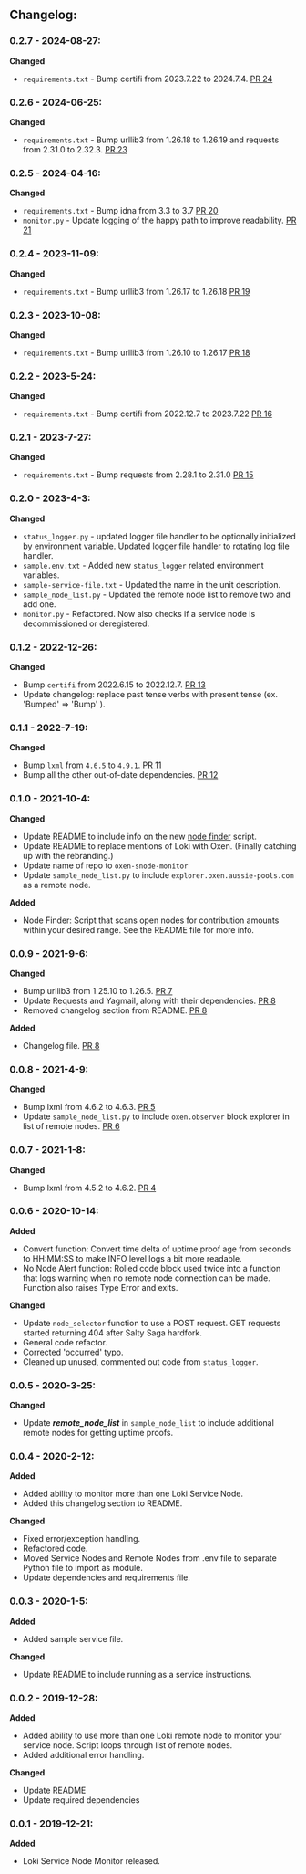 ## Changelog:

### 0.2.7 - 2024-08-27:

**Changed**

- `requirements.txt` - Bump certifi from 2023.7.22 to 2024.7.4. [PR 24](https://github.com/crypto-ali/oxen-snode-monitor/pull/24)

### 0.2.6 - 2024-06-25:

**Changed**
- `requirements.txt` - Bump urllib3 from 1.26.18 to 1.26.19 and requests from 2.31.0 to 2.32.3. [PR 23](https://github.com/crypto-ali/oxen-snode-monitor/pull/23)

### 0.2.5 - 2024-04-16:

**Changed**
- `requirements.txt` - Bump idna from 3.3 to 3.7 [PR 20](https://github.com/crypto-ali/oxen-snode-monitor/pull/20)
- `monitor.py` - Update logging of the happy path to improve readability. [PR 21](https://github.com/crypto-ali/oxen-snode-monitor/pull/21)

### 0.2.4 - 2023-11-09:

**Changed**
- `requirements.txt` - Bump urllib3 from 1.26.17 to 1.26.18 [PR 19](https://github.com/crypto-ali/oxen-snode-monitor/pull/19)

### 0.2.3 - 2023-10-08:

**Changed**
- `requirements.txt` - Bump urllib3 from 1.26.10 to 1.26.17 [PR 18](https://github.com/crypto-ali/oxen-snode-monitor/pull/18)

### 0.2.2 - 2023-5-24:

**Changed**
- `requirements.txt` - Bump certifi from 2022.12.7 to 2023.7.22 [PR 16](https://github.com/crypto-ali/oxen-snode-monitor/pull/16)

### 0.2.1 - 2023-7-27:

**Changed**
- `requirements.txt` - Bump requests from 2.28.1 to 2.31.0 [PR 15](https://github.com/crypto-ali/oxen-snode-monitor/pull/15)

### 0.2.0 - 2023-4-3:

**Changed**
- `status_logger.py` - updated logger file handler to be optionally initialized by environment variable. Updated logger file handler to rotating log file handler.
- `sample.env.txt` - Added new `status_logger` related environment variables.
- `sample-service-file.txt` - Updated the name in the unit description.
- `sample_node_list.py` - Updated the remote node list to remove two and add one.
- `monitor.py` - Refactored. Now also checks if a service node is decommissioned or deregistered. 

### 0.1.2 - 2022-12-26:

**Changed**
- Bump `certifi` from 2022.6.15 to 2022.12.7. [PR 13](https://github.com/crypto-ali/oxen-snode-monitor/pull/13)
- Update changelog: replace past tense verbs with present tense (ex. 'Bumped' => 'Bump' ).

### 0.1.1 - 2022-7-19:

**Changed**
- Bump `lxml` from `4.6.5` to `4.9.1`. [PR 11](https://github.com/crypto-ali/oxen-snode-monitor/pull/11)
- Bump all the other out-of-date dependencies. [PR 12](https://github.com/crypto-ali/oxen-snode-monitor/pull/12)

### 0.1.0 - 2021-10-4:

**Changed**
- Update README to include info on the new [node finder](node_finder.py) script.
- Update README to replace mentions of Loki with Oxen. (Finally catching up with the rebranding.)
- Update name of repo to `oxen-snode-monitor`
- Update `sample_node_list.py` to include `explorer.oxen.aussie-pools.com` as a remote node.

**Added**
- Node Finder: Script that scans open nodes for contribution amounts within your desired range. See the README file for
more info.

### 0.0.9 - 2021-9-6:

**Changed**
- Bump urllib3 from 1.25.10 to 1.26.5. [PR 7](https://github.com/crypto-ali/oxen-snode-monitor/pull/7)
- Update Requests and Yagmail, along with their dependencies. [PR 8](https://github.com/crypto-ali/oxen-snode-monitor/pull/8)
- Removed changelog section from README. [PR 8](https://github.com/crypto-ali/oxen-snode-monitor/pull/8)

**Added**
- Changelog file. [PR 8](https://github.com/crypto-ali/oxen-snode-monitor/pull/8)

### 0.0.8 - 2021-4-9:

**Changed**
- Bump lxml from 4.6.2 to 4.6.3. [PR 5](https://github.com/crypto-ali/oxen-snode-monitor/pull/5)
- Update `sample_node_list.py` to include `oxen.observer` block explorer in list of remote nodes. [PR 6](https://github.com/crypto-ali/oxen-snode-monitor/pull/6)

### 0.0.7 - 2021-1-8:

**Changed**
- Bump lxml from 4.5.2 to 4.6.2. [PR 4](https://github.com/crypto-ali/oxen-snode-monitor/pull/4)

### 0.0.6 - 2020-10-14:

**Added**
 - Convert function: Convert time delta of uptime proof age from seconds to HH:MM:SS to make INFO level logs a bit more readable.
 - No Node Alert function: Rolled code block used twice into a function that logs warning when no remote node connection can be made. Function also raises Type Error and exits.

**Changed**
 - Update `node_selector` function to use a POST request. GET requests started returning 404 after Salty Saga hardfork.
 - General code refactor.
 - Corrected 'occurred' typo.  
 - Cleaned up unused, commented out code from `status_logger`.

### 0.0.5 - 2020-3-25:

**Changed**
 - Update ***remote_node_list*** in `sample_node_list` to include additional remote nodes for getting uptime proofs.

### 0.0.4 - 2020-2-12:

**Added**
 - Added ability to monitor more than one Loki Service Node.
 - Added this changelog section to README.
 
**Changed** 
 - Fixed error/exception handling.
 - Refactored code.
 - Moved Service Nodes and Remote Nodes from .env file to separate Python file to import as module.
 - Update dependencies and requirements file.


### 0.0.3 - 2020-1-5:

**Added**
 - Added sample service file.

**Changed**
 - Update README to include running as a service instructions.


### 0.0.2 - 2019-12-28:

**Added**
 - Added ability to use more than one Loki remote node to monitor your service node. Script loops through list of remote nodes.
 - Added additional error handling.
 
**Changed**
 - Update README
 - Update required dependencies


### 0.0.1 - 2019-12-21:

**Added**
 - Loki Service Node Monitor released.